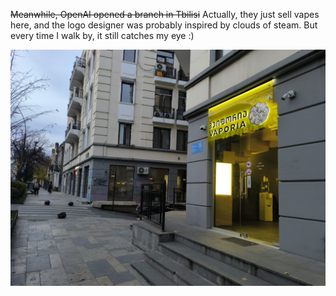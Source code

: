 ﻿<del>Meanwhile, OpenAI opened a branch in Tbilisi</del> Actually, they just sell vapes here, and the logo designer was probably inspired by clouds of steam. But every time I walk by, it still catches my eye :)

![Vaporia](vaporia.jpg)